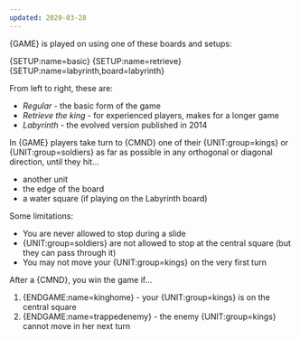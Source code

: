 ```yaml
---
updated: 2020-03-28
---
```


{GAME} is played on using one of these boards and setups:

<div class="md-3col">
{SETUP:name=basic}
{SETUP:name=retrieve}
{SETUP:name=labyrinth,board=labyrinth}
</div>

From left to right, these are:

- <em>Regular</em> - the basic form of the game
- <em>Retrieve the king</em> - for experienced players, makes for a longer game
- <em>Labyrinth</em> - the evolved version published in 2014

In {GAME} players take turn to {CMND} one of their {UNIT:group=kings} or {UNIT:group=soldiers} as far as possible in any orthogonal or diagonal direction, until they hit...

- another unit
- the edge of the board
- a water square (if playing on the Labyrinth board)

Some limitations:

- You are never allowed to stop during a slide
- {UNIT:group=soldiers} are not allowed to stop at the central square (but they can pass through it)
- You may not move your {UNIT:group=kings} on the very first turn

After a {CMND}, you win the game if...

1. {ENDGAME:name=kinghome} - your {UNIT:group=kings} is on the central square
1. {ENDGAME:name=trappedenemy} - the enemy {UNIT:group=kings} cannot move in her next turn
